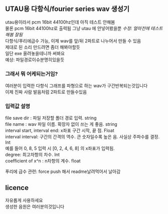 ## UTAU용 다항식/fourier series wav 생성기
utau용이라서 pcm 16bit 44100hz인데 아직 테스트 안해봄  
물론 pcm 16bit 44100hz로 출력됨 그냥 utau 에 안넣어봤을뿐
*수정: 얼마전에 테스트해봄 잘됨*  
다항식/푸리에급수 가능, 이제 wav를 앞/뒤 2파트로 나누어서 만들 수 있음  
제대로 된 소리 만드려면 좀더 해봐야할듯   
일단 exe 올려놓을테니까 써봐요  
예상: 파일경로이슈분명히있을듯

### 그래서 뭐 어케되는거임?
여러분이 입력한 다항식 그래프를 파형으로 하는 wav가 구간반복되는것입니다  
이제 진짜 사람 발음처럼 2파트로 만들수있음  

### 입력값 설명 
file save dir : 파일 저장할 폴더 경로 입력. string  
file name : wav 파일 이름. 확장자 없이 쓰는 게 좋음. string  
interval start, interval end: x좌표 구간 시작, 끝 점. Float  
interval interval: 구간의 간격의 역수. 큰 숫자일수록 높은 음. 사실상 주파수를 결정. Int  
예를 들어 0, 8, 5 입력 시 [0, 2, 4, 6, 8] 의 x좌표가 입력됨.  
degree: 최고차항의 차수. Int  
coefficient of x^n : n차항의 계수. float

푸리에 급수 관련: force push 해서 readme날려먹어서 날아감


## licence
자유롭게 사용하세요  
생성한 음원은 여러분의것입니다

